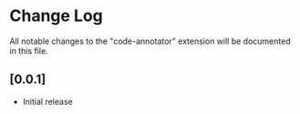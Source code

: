 # Change Log

All notable changes to the "code-annotator" extension will be documented in this file.

## [0.0.1]

- Initial release